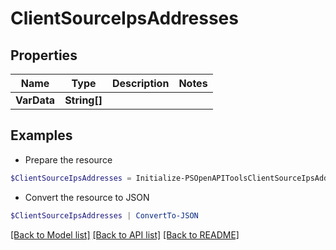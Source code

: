 # ClientSourceIpsAddresses
## Properties

Name | Type | Description | Notes
------------ | ------------- | ------------- | -------------
**VarData** | **String[]** |  | 

## Examples

- Prepare the resource
```powershell
$ClientSourceIpsAddresses = Initialize-PSOpenAPIToolsClientSourceIpsAddresses  -VarData [{&quot;name&quot;:&quot;123.123.123.123/24&quot;,&quot;description&quot;:&quot;Used for outbound network activities (Singapore)&quot;},{&quot;name&quot;:&quot;456.456.456.456/24&quot;,&quot;description&quot;:&quot;Used for outbound network activities (Australia)&quot;},{&quot;name&quot;:&quot;789.789.789.789&quot;,&quot;description&quot;:&quot;Used for WAF and whitelisting checks from Singapore (do not whitelist)&quot;},{&quot;name&quot;:&quot;wtwr.to&quot;,&quot;description&quot;:&quot;Used for blind XSS payloads and callbacks&quot;}]
```

- Convert the resource to JSON
```powershell
$ClientSourceIpsAddresses | ConvertTo-JSON
```

[[Back to Model list]](../README.md#documentation-for-models) [[Back to API list]](../README.md#documentation-for-api-endpoints) [[Back to README]](../README.md)

